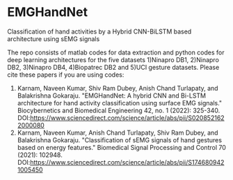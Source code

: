 # EMGHandNet
Classification of hand activities by a Hybrid CNN-BiLSTM based architecture using sEMG signals

The repo consists of matlab codes for data extraction and python codes for deep learning architectures for the five datasets 1)Ninapro DB1, 2)Ninapro DB2, 3)Ninapro DB4, 4)Biopatrec DB2 and 5)UCI gesture datasets.
Please cite these papers if you are using codes:
1) Karnam, Naveen Kumar, Shiv Ram Dubey, Anish Chand Turlapaty, and Balakrishna Gokaraju. "EMGHandNet: A hybrid CNN and Bi-LSTM architecture for hand activity classification using surface EMG signals." Biocybernetics and Biomedical Engineering 42, no. 1 (2022): 325-340. DOI:https://www.sciencedirect.com/science/article/abs/pii/S0208521622000080
2) Karnam, Naveen Kumar, Anish Chand Turlapaty, Shiv Ram Dubey, and Balakrishna Gokaraju. "Classification of sEMG signals of hand gestures based on energy features." Biomedical Signal Processing and Control 70 (2021): 102948. DOI:https://www.sciencedirect.com/science/article/abs/pii/S1746809421005450
